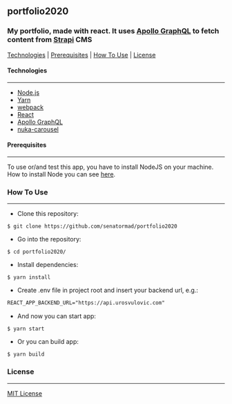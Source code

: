 ## portfolio2020
### My portfolio, made with react. It uses [Apollo GraphQL](https://www.apollographql.com/) to fetch content from [Strapi](https://strapi.io/) CMS

[Technologies](#technologies) | [Prerequisites](#prerequisites) | [How To Use](#how-to-use) | [License](#license)

#### Technologies
___
*   [Node.js](https://nodejs.org/)
*   [Yarn](https://yarnpkg.com/)
*   [webpack](https://webpack.js.org/)
*   [React](https://reactjs.org/)
*   [Apollo GraphQL](https://www.apollographql.com/)
*   [nuka-carousel](https://github.com/FormidableLabs/nuka-carousel)

#### Prerequisites
___
To use or/and test this app, you have to install NodeJS on your machine. How to install Node you can see [here](https://nodejs.org/en/download/package-manager/).

### How To Use
___

*   Clone this repository:
```shell
$ git clone https://github.com/senatormad/portfolio2020
```
*   Go into the repository:
```shell
$ cd portfolio2020/
```
*   Install dependencies:
```shell
$ yarn install
```
*   Create .env file in project root and insert your backend url, e.g.:
```markdown
REACT_APP_BACKEND_URL="https://api.urosvulovic.com"
```
*   And now you can start app:
```shell
$ yarn start
```
*   Or you can build app:
```shell
$ yarn build
```

### License
___
[MIT License](https://github.com/senatormad/portfolio2020/blob/master/LICENSE)